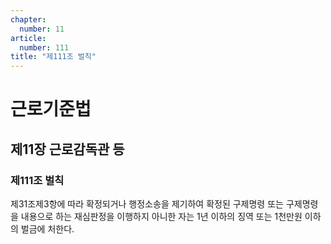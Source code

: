 ```yaml
---
chapter:
  number: 11
article:
  number: 111
title: "제111조 벌칙"
---
```

# 근로기준법

## 제11장 근로감독관 등

### 제111조 벌칙

제31조제3항에 따라 확정되거나 행정소송을 제기하여 확정된 구제명령 또는 구제명령을 내용으로 하는 재심판정을 이행하지 아니한 자는 1년 이하의 징역 또는 1천만원 이하의 벌금에 처한다.
